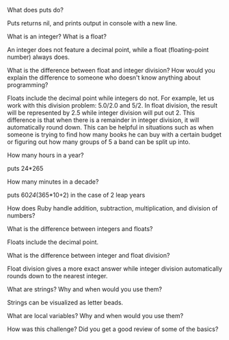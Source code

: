 

What does puts do?

Puts returns nil, and prints output in console with a new line.

What is an integer? What is a float?

An integer does not feature a decimal point, while a float (floating-point number) always does.  

What is the difference between float and integer division? How would you explain the difference to someone who doesn't know anything about programming?

Floats include the decimal point while integers do not.  For example, let us work with this division problem: 5.0/2.0 and 5/2.  In float division, the result will be represented by 2.5 while integer division will put out 2.  This difference is that when there is a remainder in integer division, it will automatically round down.  This can be helpful in situations such as when someone is trying to find how many books he can buy with a certain budget or figuring out how many groups of 5 a band can be split up into.  


How many hours in a year?

puts 24*265

How many minutes in a decade?

puts 60*24*(365*10+2)
in the case of 2 leap years





How does Ruby handle addition, subtraction, multiplication, and division of numbers?


What is the difference between integers and floats?

Floats include the decimal point. 

What is the difference between integer and float division?

Float division gives a more exact answer while integer division automatically rounds down to the nearest integer. 

What are strings? Why and when would you use them?

Strings can be visualized as letter beads.  

What are local variables? Why and when would you use them?


How was this challenge? Did you get a good review of some of the basics?